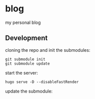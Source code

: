# blog
my personal blog


## Development

cloning the repo and init the submodules:
```
git submodule init
git submodule update
```

start the server:
```
hugo serve -D --disableFastRender
```

update the submodule:
```
```

